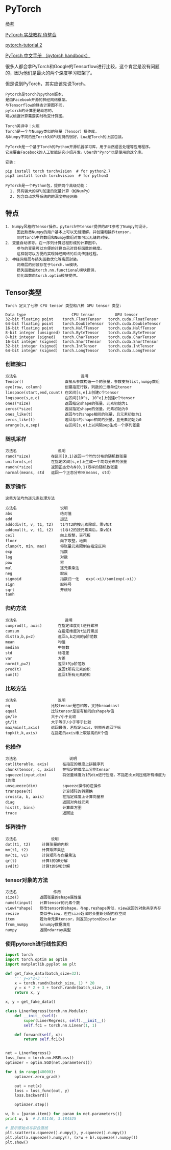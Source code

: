 # PyTorch
[参考](https://blog.csdn.net/zzulp/article/details/80573331)

[PyTorch 实战教程 待整合](https://github.com/Ewenwan/PyTorch_Tutorials)

[pytorch-tutorial 2 ](https://github.com/Ewenwan/pytorch-tutorial)

[PyTorch 中文手册 （pytorch handbook）](https://github.com/Ewenwan/pytorch-handbook)

很多人都会拿PyTorch和Google的Tensorflow进行比较，这个肯定是没有问题的，因为他们是最火的两个深度学习框架了。

但是说到PyTorch，其实应该先说Torch。


    Pytorch是torch的python版本，
    是由Facebook开源的神经网络框架。
    与Tensorflow的静态计算图不同，
    pytorch的计算图是动态的，
    可以根据计算需要实时改变计算图。
    
    Torch英译中：火炬
    Torch是一个与Numpy类似的张量（Tensor）操作库，
    与Numpy不同的是Torch对GPU支持的很好，Lua是Torch的上层包装。
    
    PyTorch是一个基于Torch的Python开源机器学习库，用于自然语言处理等应用程序。
    它主要由Facebook的人工智能研究小组开发。Uber的"Pyro"也是使用的这个库。
    
    安装：
    
    pip install torch torchvision  # for python2.7
    pip3 install torch torchvision  # for python3
    
    PyTorch是一个Python包，提供两个高级功能：
      1. 具有强大的GPU加速的张量计算（如NumPy）
      2. 包含自动求导系统的的深度神经网络


## 特点

    1. Numpy风格的Tensor操作。pytorch中tensor提供的API参考了Numpy的设计，
         因此熟悉Numpy的用户基本上可以无缝理解，并创建和操作tensor，
         同时torch中的数组和Numpy数组对象可以无缝的对接。
    2. 变量自动求导。在一序列计算过程形成的计算图中，
         参与的变量可以方便的计算自己对目标函数的梯度。
         这样就可以方便的实现神经网络的后向传播过程。
    3. 神经网络层与损失函数优化等高层封装。
         网络层的封装存在于torch.nn模块，
         损失函数由torch.nn.functional模块提供，
         优化函数由torch.optim模块提供。

## Tensor类型
    Torch 定义了七种 CPU tensor 类型和八种 GPU tensor 类型:

    Data type                    CPU tensor         GPU tensor
    32-bit floating point    torch.FloatTensor   torch.cuda.FloatTensor
    64-bit floating point    torch.DoubleTensor  torch.cuda.DoubleTensor
    16-bit floating point    torch.HalfTensor    torch.cuda.HalfTensor
    8-bit integer (unsigned) torch.ByteTensor    torch.cuda.ByteTensor
    8-bit integer (signed)   torch.CharTensor    torch.cuda.CharTensor
    16-bit integer (signed)  torch.ShortTensor   torch.cuda.ShortTensor
    32-bit integer (signed)  torch.IntTensor     torch.cuda.IntTensor
    64-bit integer (signed)  torch.LongTensor    torch.cuda.LongTensor
 ### 创建接口
    方法名                            说明
    Tensor()                  直接从参数构造一个的张量，参数支持list,numpy数组
    eye(row, column)          创建指定行数，列数的二维单位tensor
    linspace(start,end,count) 在区间[s,e]上创建c个tensor
    logspace(s,e,c)           在区间[10^s, 10^e]上创建c个tensor
    ones(*size)               返回指定shape的张量，元素初始为1
    zeros(*size)              返回指定shape的张量，元素初始为0
    ones_like(t)              返回与t的shape相同的张量，且元素初始为1
    zeros_like(t)             返回与t的shape相同的张量，且元素初始为0
    arange(s,e,sep)           在区间[s,e)上以间隔sep生成一个序列张量
    
###  随机采样
    方法名                  说明
    rand(*size)         在区间[0,1)返回一个均匀分布的随机数张量
    uniform(s,e)        在指定区间[s,e]上生成一个均匀分布的张量
    randn(*size)        返回正态分布N(0,1)取样的随机数张量
    normal(means, std   返回一个正态分布N(means, std)
 
    
### 数学操作
    这些方法均为逐元素处理方法

    方法名                   说明
    abs                     绝对值
    add                     加法
    addcdiv(t, v, t1, t2)   t1与t2的按元素除后，乘v加t
    addcmul(t, v, t1, t2)   t1与t2的按元素乘后，乘v加t
    ceil                    向上取整，天花板
    floor                   向下取整，地面
    clamp(t, min, max)      将张量元素限制在指定区间
    exp                     指数
    log                     对数
    pow                     幂
    mul                     逐元素乘法
    neg                     取反
    sigmoid                 指数归一化   exp(-xi)/sum(exp(-xi))
    sign                    取符号
    sqrt                    开根号
    tanh	
 
### 归约方法
    方法名                     说明
    cumprod(t, axis)       在指定维度对t进行累积
    cumsum                 在指定维度对t进行累加
    dist(a,b,p=2)          返回a,b之间的p阶范数
    mean                   均值
    median                 中位数
    std                    标准差
    var                    方差
    norm(t,p=2)            返回t的p阶范数
    prod(t)                返回t所有元素的积
    sum(t)                 返回t所有元素的和
    
### 比较方法
    方法名                  说明
    eq                  比较tensor是否相等，支持broadcast
    equal               比较tensor是否有相同的shape与值
    ge/le               大于/小于比较
    gt/lt               大于等于/小于等于比较
    max/min(t,axis)     返回最值，若指定axis，则额外返回下标
    topk(t,k,axis)      在指定的axis维上取最高的K个值
    
### 他操作
    方法名                       说明
    cat(iterable, axis)      在指定的维度上拼接序列
    chunk(tensor, c, axis)   在指定的维度上分割tensor
    squeeze(input,dim)       将张量维度为1的dim进行压缩，不指定dim则压缩所有维度为1的维
    unsqueeze(dim)           squeeze操作的逆操作
    transpose(t)             计算矩阵的转置换
    cross(a, b, axis)        在指定维度上计算向量积
    diag                     返回对角线元素
    hist(t, bins)            计算直方图
    trace                    返回迹

### 矩阵操作
    方法名               说明
    dot(t1, t2)     计算张量的内积
    mm(t1, t2)      计算矩阵乘法
    mv(t1, v1)      计算矩阵与向量乘法
    qr(t)           计算t的QR分解
    svd(t)          计算t的SVD分解
 
### tensor对象的方法
    方法名                作用
    size()         返回张量的shape属性值
    numel(input)   计算tensor的元素个数
    view(*shape)   修改tensor的shape，与np.reshape类似，view返回的对象共享内存
    resize         类似于view，但在size超出时会重新分配内存空间
    item           若为单元素tensor，则返回pyton的scalar
    from_numpy     从numpy数据填充
    numpy          返回ndarray类型

### 使用pytorch进行线性回归
```python
import torch
import torch.optim as optim
import matplotlib.pyplot as plt

def get_fake_data(batch_size=32):
    ''' y=x*2+3 '''
    x = torch.randn(batch_size, 1) * 20
    y = x * 2 + 3 + torch.randn(batch_size, 1)
    return x, y

x, y = get_fake_data()

class LinerRegress(torch.nn.Module):
    def __init__(self):
        super(LinerRegress, self).__init__()
        self.fc1 = torch.nn.Linear(1, 1)

    def forward(self, x):
        return self.fc1(x)


net = LinerRegress()
loss_func = torch.nn.MSELoss()
optimzer = optim.SGD(net.parameters())

for i in range(40000):
    optimzer.zero_grad()

    out = net(x)
    loss = loss_func(out, y)
    loss.backward()

    optimzer.step()

w, b = [param.item() for param in net.parameters()]
print w, b  # 2.01146, 3.184525

# 显示原始点与拟合直线
plt.scatter(x.squeeze().numpy(), y.squeeze().numpy())
plt.plot(x.squeeze().numpy(), (x*w + b).squeeze().numpy())
plt.show()
```
 
